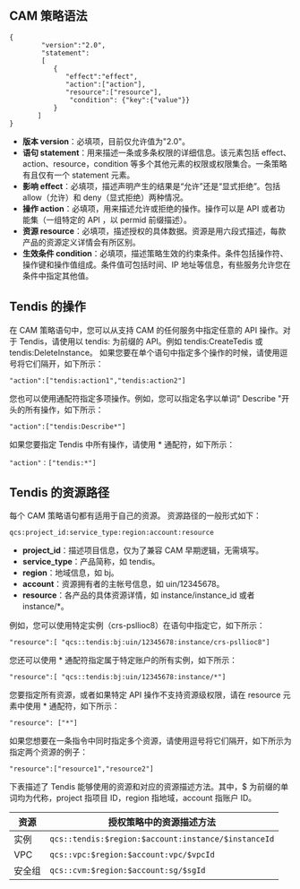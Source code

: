 <span id="yufa"></span>
## CAM 策略语法
```
{     
        "version":"2.0", 
        "statement": 
        [ 
           { 
              "effect":"effect", 
              "action":["action"], 
              "resource":["resource"], 
               "condition": {"key":{"value"}} 
           } 
       ] 
}
```

- **版本 version**：必填项，目前仅允许值为"2.0"。
- **语句 statement**：用来描述一条或多条权限的详细信息。该元素包括 effect、action、resource，condition 等多个其他元素的权限或权限集合。一条策略有且仅有一个 statement 元素。
 - **影响 effect**：必填项，描述声明产生的结果是“允许”还是“显式拒绝”。包括 allow（允许）和 deny（显式拒绝）两种情况。
 - **操作 action**：必填项，用来描述允许或拒绝的操作。操作可以是 API 或者功能集（一组特定的 API ，以 permid 前缀描述）。
 - **资源 resource**：必填项，描述授权的具体数据。资源是用六段式描述，每款产品的资源定义详情会有所区别。
 - **生效条件 condition**：必填项，描述策略生效的约束条件。条件包括操作符、操作键和操作值组成。条件值可包括时间、IP 地址等信息，有些服务允许您在条件中指定其他值。

<span id="caozuo"></span>
## Tendis 的操作
在 CAM 策略语句中，您可以从支持 CAM 的任何服务中指定任意的 API 操作。对于 Tendis，请使用以 tendis: 为前缀的 API。例如 tendis:CreateTedis 或 tendis:DeleteInstance。
如果您要在单个语句中指定多个操作的时候，请使用逗号将它们隔开，如下所示：
```
"action":["tendis:action1","tendis:action2"]
```

您也可以使用通配符指定多项操作。例如，您可以指定名字以单词" Describe "开头的所有操作，如下所示：
```
"action":["tendis:Describe*"]
```

如果您要指定 Tendis 中所有操作，请使用 * 通配符，如下所示：
```
"action"：["tendis:*"]
```

<span id="lujing"></span>
## Tendis 的资源路径
每个 CAM 策略语句都有适用于自己的资源。
资源路径的一般形式如下：
```
qcs:project_id:service_type:region:account:resource
```

- **project_id**：描述项目信息，仅为了兼容 CAM 早期逻辑，无需填写。
- **service_type**：产品简称，如 tendis。
- **region**：地域信息，如 bj。
- **account**：资源拥有者的主帐号信息，如 uin/12345678。
- **resource**：各产品的具体资源详情，如 instance/instance_id 或者 instance/*。

例如，您可以使用特定实例（crs-psllioc8）在语句中指定它，如下所示：
```
"resource":[ "qcs::tendis:bj:uin/12345678:instance/crs-psllioc8"]
```

您还可以使用 * 通配符指定属于特定账户的所有实例，如下所示：
```
"resource":[ "qcs::tendis:bj:uin/12345678:instance/*"]
```

您要指定所有资源，或者如果特定 API 操作不支持资源级权限，请在 resource 元素中使用 * 通配符，如下所示：
```
"resource": ["*"]
```

如果您想要在一条指令中同时指定多个资源，请使用逗号将它们隔开，如下所示为指定两个资源的例子：
```
"resource":["resource1","resource2"]

```

下表描述了 Tendis 能够使用的资源和对应的资源描述方法。其中，$ 为前缀的单词均为代称，project 指项目 ID，region 指地域，account 指账户 ID。

| 资源   | 授权策略中的资源描述方法                         |
| ------ | ------------------------------------------------ |
| 实例   | `qcs::tendis:$region:$account:instance/$instanceId` |
| VPC    | `qcs::vpc:$region:$account:vpc/$vpcId`             |
| 安全组 | `qcs::cvm:$region:$account:sg/$sgId`               |
